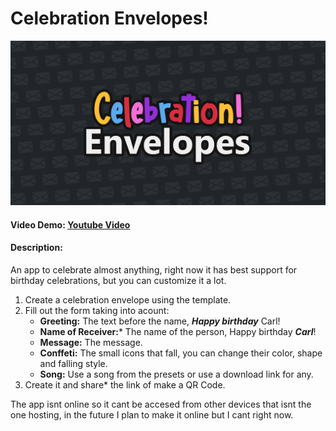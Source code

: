 # Celebration Envelopes!
![Banner](static\assets\metaimage.png)
#### Video Demo:  [Youtube Video](https://www.youtube.com/watch?v=5dXbSk2wJAI)
#### Description:
An app to celebrate almost anything,
right now it has best support for birthday celebrations,
but you can customize it a lot.

1. Create a celebration envelope using the template.
2. Fill out the form taking into acount:
    * **Greeting:** The text before the name, ***Happy birthday*** Carl!
    * **Name of Receiver:*** The name of the person, Happy birthday ***Carl***!
    * **Message:** The message.
    * **Conffeti:** The small icons that fall, you can change their color, shape and falling style.
    * **Song:** Use a song from the presets or use a download link for any.
3. Create it and share* the link of make a QR Code.

The app isnt online so it cant be accesed from other devices that isnt the one hosting,
in the future I plan to make it online but I cant right now.